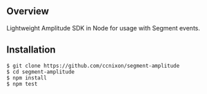 ## Overview

Lightweight Amplitude SDK in Node for usage with Segment events.

## Installation

```
$ git clone https://github.com/ccnixon/segment-amplitude
$ cd segment-amplitude
$ npm install
$ npm test
```






